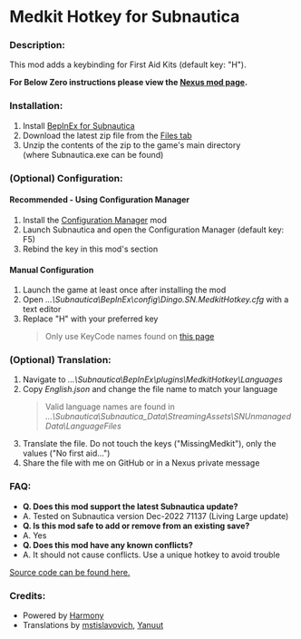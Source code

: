 # **Medkit Hotkey for Subnautica**

### **Description:**

This mod adds a keybinding for First Aid Kits (default key: "H").

**For Below Zero instructions please view the [Nexus mod page]().**

### **Installation:**

1. Install [BepInEx for Subnautica](https://www.nexusmods.com/subnautica/mods/1108)
2. Download the latest zip file from the [Files tab](https://www.nexusmods.com/subnautica/mods/190?tab=files)
3. Unzip the contents of the zip to the game's main directory (where Subnautica.exe can be found)

### **(Optional) Configuration:**

#### Recommended - Using Configuration Manager

1. Install the [Configuration Manager](https://www.nexusmods.com/subnautica/mods/1112) mod
2. Launch Subnautica and open the Configuration Manager (default key: F5)
3. Rebind the key in this mod's section

#### Manual Configuration

1. Launch the game at least once after installing the mod
2. Open *...\Subnautica\BepInEx\config\Dingo.SN.MedkitHotkey.cfg* with a text editor
3. Replace "H" with your preferred key
    > Only use KeyCode names found on [this page](https://docs.unity3d.com/ScriptReference/KeyCode.html)

### **(Optional) Translation:**

1. Navigate to *...\Subnautica\BepInEx\plugins\MedkitHotkey\Languages*
2. Copy *English.json* and change the file name to match your language
    > Valid language names are found in *...\Subnautica\Subnautica_Data\StreamingAssets\SNUnmanagedData\LanguageFiles*
3. Translate the file. Do not touch the keys ("MissingMedkit"), only the values ("No first aid...")
4. Share the file with me on GitHub or in a Nexus private message

### **FAQ:**

- **Q. Does this mod support the latest Subnautica update?**
- A. Tested on Subnautica version Dec-2022 71137 (Living Large update)
- **Q. Is this mod safe to add or remove from an existing save?**
- A. Yes
- **Q. Does this mod have any known conflicts?**
- A. It should not cause conflicts. Use a unique hotkey to avoid trouble

[Source code can be found here.](https://github.com/DingoDjango/snMedkitHotkey)﻿

### **Credits:**

- Powered by [Harmony](https://github.com/pardeike/Harmony)
- Translations by [mstislavovich](https://forums.nexusmods.com/index.php?/user/23416669-mstislavovich/), [Yanuut](https://github.com/Yanuut)
